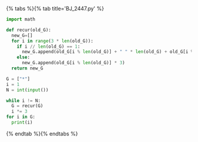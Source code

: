 {% tabs %}{% tab title='BJ_2447.py' %}

```py
import math

def recur(old_G):
  new_G=[]
  for i in range(3 * len(old_G)):
    if i // len(old_G) == 1:
      new_G.append(old_G[i % len(old_G)] + " " * len(old_G) + old_G[i % len(old_G)])
    else:
      new_G.append(old_G[i % len(old_G)] * 3)
  return new_G

G = ["*"]
i = 1
N = int(input())

while i != N:
  G = recur(G)
  i *= 3
for i in G:
  print(i)
```

{% endtab %}{% endtabs %}
